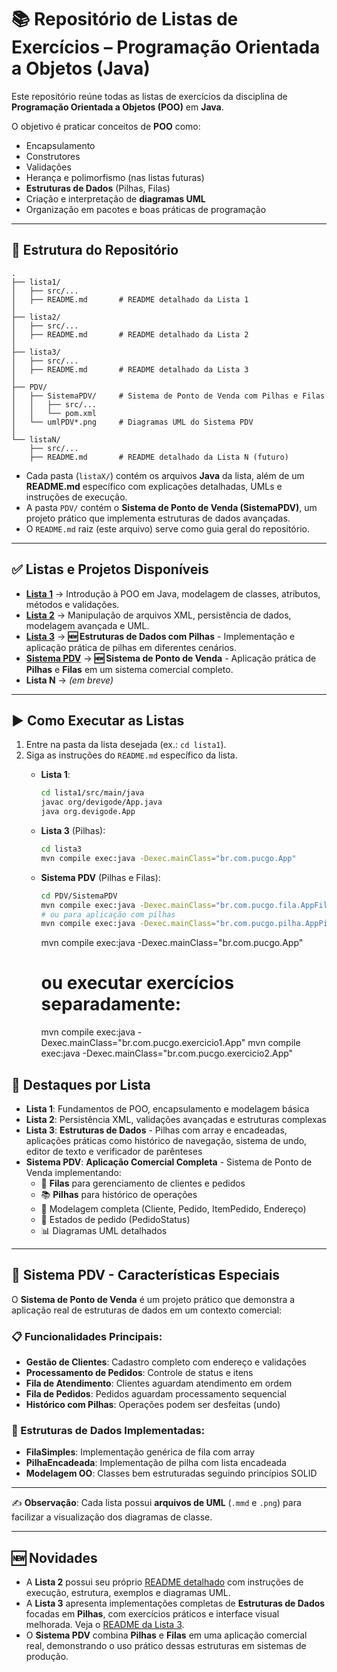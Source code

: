 # 📚 Repositório de Listas de Exercícios – Programação Orientada a Objetos (Java)

Este repositório reúne todas as listas de exercícios da disciplina de **Programação Orientada a Objetos (POO)** em **Java**.  

O objetivo é praticar conceitos de **POO** como:  
- Encapsulamento  
- Construtores  
- Validações  
- Herança e polimorfismo (nas listas futuras)  
- **Estruturas de Dados** (Pilhas, Filas)
- Criação e interpretação de **diagramas UML**  
- Organização em pacotes e boas práticas de programação  

---

## 📂 Estrutura do Repositório

```
.
├── lista1/
│   ├── src/...
│   ├── README.md       # README detalhado da Lista 1
│
├── lista2/
│   ├── src/...
│   ├── README.md       # README detalhado da Lista 2
│
├── lista3/
│   ├── src/...
│   ├── README.md       # README detalhado da Lista 3
│
├── PDV/
│   ├── SistemaPDV/     # Sistema de Ponto de Venda com Pilhas e Filas
│   │   ├── src/...
│   │   └── pom.xml
│   └── umlPDV*.png     # Diagramas UML do Sistema PDV
│
└── listaN/
    ├── src/...
    ├── README.md       # README detalhado da Lista N (futuro)
```

- Cada pasta (`listaX/`) contém os arquivos **Java** da lista, além de um **README.md** específico com explicações detalhadas, UMLs e instruções de execução.  
- A pasta `PDV/` contém o **Sistema de Ponto de Venda (SistemaPDV)**, um projeto prático que implementa estruturas de dados avançadas.
- O `README.md` raiz (este arquivo) serve como guia geral do repositório.  

---

## ✅ Listas e Projetos Disponíveis

- **[Lista 1](./lista1/README.md)** → Introdução à POO em Java, modelagem de classes, atributos, métodos e validações.  
- **[Lista 2](./lista2/README.md)** → Manipulação de arquivos XML, persistência de dados, modelagem avançada e UML.  
- **[Lista 3](./lista3/README.md)** → **🆕 Estruturas de Dados com Pilhas** - Implementação e aplicação prática de pilhas em diferentes cenários.
- **[Sistema PDV](./PDV/)** → **🆕 Sistema de Ponto de Venda** - Aplicação prática de **Pilhas** e **Filas** em um sistema comercial completo.
- **Lista N** → *(em breve)*  

---

## ▶️ Como Executar as Listas

1. Entre na pasta da lista desejada (ex.: `cd lista1`).  
2. Siga as instruções do `README.md` específico da lista.  
   - **Lista 1**:  
     ```bash
     cd lista1/src/main/java
     javac org/devigode/App.java
     java org.devigode.App
     ```
   - **Lista 3** (Pilhas):
     ```bash
     cd lista3
     mvn compile exec:java -Dexec.mainClass="br.com.pucgo.App"
     ```
   - **Sistema PDV** (Pilhas e Filas):
     ```bash
     cd PDV/SistemaPDV
     mvn compile exec:java -Dexec.mainClass="br.com.pucgo.fila.AppFila"
     # ou para aplicação com pilhas
     mvn compile exec:java -Dexec.mainClass="br.com.pucgo.pilha.AppPilha"
     ```

     mvn compile exec:java -Dexec.mainClass="br.com.pucgo.App"
     # ou executar exercícios separadamente:
     mvn compile exec:java -Dexec.mainClass="br.com.pucgo.exercicio1.App"
     mvn compile exec:java -Dexec.mainClass="br.com.pucgo.exercicio2.App"
## 🎯 Destaques por Lista

- **Lista 1**: Fundamentos de POO, encapsulamento e modelagem básica
- **Lista 2**: Persistência XML, validações avançadas e estruturas complexas  
- **Lista 3**: **Estruturas de Dados** - Pilhas com array e encadeadas, aplicações práticas como histórico de navegação, sistema de undo, editor de texto e verificador de parênteses
- **Sistema PDV**: **Aplicação Comercial Completa** - Sistema de Ponto de Venda implementando:
  - 🛒 **Filas** para gerenciamento de clientes e pedidos
  - 📚 **Pilhas** para histórico de operações
  - 👤 Modelagem completa (Cliente, Pedido, ItemPedido, Endereço)
  - 🔄 Estados de pedido (PedidoStatus)
  - 📊 Diagramas UML detalhados

---

## 🏪 Sistema PDV - Características Especiais

O **Sistema de Ponto de Venda** é um projeto prático que demonstra a aplicação real de estruturas de dados em um contexto comercial:

### 📋 Funcionalidades Principais:
- **Gestão de Clientes**: Cadastro completo com endereço e validações
- **Processamento de Pedidos**: Controle de status e itens
- **Fila de Atendimento**: Clientes aguardam atendimento em ordem
- **Fila de Pedidos**: Pedidos aguardam processamento sequencial
- **Histórico com Pilhas**: Operações podem ser desfeitas (undo)

### 🔧 Estruturas de Dados Implementadas:
- **FilaSimples**: Implementação genérica de fila com array
- **PilhaEncadeada**: Implementação de pilha com lista encadeada
- **Modelagem OO**: Classes bem estruturadas seguindo princípios SOLID

---

✍️ **Observação**: Cada lista possui **arquivos de UML** (`.mmd` e `.png`) para facilizar a visualização dos diagramas de classe.

---

## 🆕 Novidades

- A **Lista 2** possui seu próprio [README detalhado](./lista2/README.md) com instruções de execução, estrutura, exemplos e diagramas UML.
- A **Lista 3** apresenta implementações completas de **Estruturas de Dados** focadas em **Pilhas**, com exercícios práticos e interface visual melhorada. Veja o [README da Lista 3](./lista3/README.md).
- O **Sistema PDV** combina **Pilhas** e **Filas** em uma aplicação comercial real, demonstrando o uso prático dessas estruturas em sistemas de produção.
